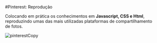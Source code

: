 #Pinterest: Reprodução

Colocando em prática os conhecimentos em **Javascript, CSS e Html**, reproduzindo umas das mais utilizadas plataformas de compartilhamento de fotos.



![pinterestCopy](https://user-images.githubusercontent.com/71895567/95645521-30800300-0a96-11eb-8da5-baac32b28d73.png)
